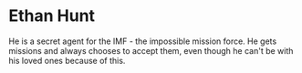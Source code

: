 # Ethan Hunt

He is a secret agent for the IMF - the impossible mission force.
He gets missions and always chooses to accept them, even though he can't be with his loved ones because of this.